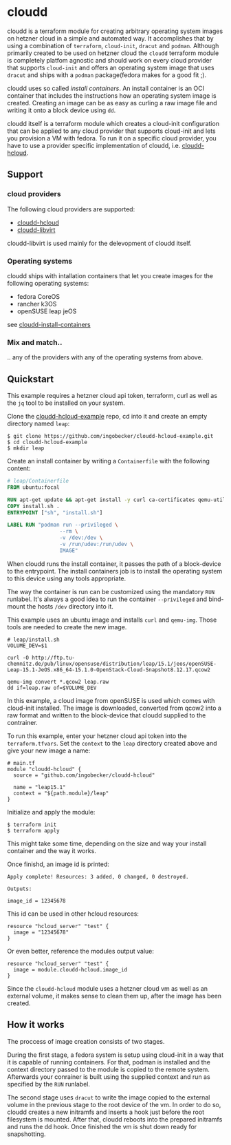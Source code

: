 # cloudd

cloudd is a terraform module for creating arbitrary operating system images on hetzner cloud in a simple and automated way. It accomplishes that by using a combination of `terraform`, `cloud-init`, `dracut` and `podman`. Although primarily created to be used on hetzner cloud the `cloudd` terraform module is completely platfom agnostic and should work on every cloud provider that supports `cloud-init` and offers an operating system image that uses `dracut` and ships with a `podman` package(fedora makes for a good fit ;).

cloudd uses so called *install containers*. An install container is an OCI container that includes the instructions how an operating system image is created. Creating an image can be as easy as curling a raw image file and writing it onto a block device using `dd`.

cloudd itself is a terraform module which creates a cloud-init configuration that can be applied to any cloud provider that supports cloud-init and lets you provision a VM with fedora. To run it on a specific cloud provider, you have to use a provider specific implementation of cloudd, i.e. [cloudd-hcloud](https://github.com/ingobecker/cloudd-hcloud).

## Support

### cloud providers

The following cloud providers are supported:

* [cloudd-hcloud](https://github.com/ingobecker/cloudd-hcloud)
* [cloudd-libvirt](https://github.com/ingobecker/cloudd-libvirt)

cloudd-libvirt is used mainly for the delevopment of cloudd itself.

### Operating systems

cloudd ships with intallation containers that let you create images for the following operating systems:

* fedora CoreOS
* rancher k3OS
* openSUSE leap jeOS

see [cloudd-install-containers](https://github.com/ingobecker/cloudd-install-containers)

### Mix and match..

.. any of the providers with any of the operating systems from above.

## Quickstart

This example requires a hetzner cloud api token, terraform, curl as well as the `jq` tool to be installed on your system.

Clone the [cloudd-hcloud-example](https://github.com/ingobecker/cloudd-hcloud-example) repo, cd into it and create an empty directory named `leap`:

```Shell
$ git clone https://github.com/ingobecker/cloudd-hcloud-example.git
$ cd cloudd-hcloud-example
$ mkdir leap
```

Create an install container by writing a `Containerfile` with the following content:

```Dockerfile
# leap/Containerfile
FROM ubuntu:focal

RUN apt-get update && apt-get install -y curl ca-certificates qemu-utils
COPY install.sh .
ENTRYPOINT ["sh", "install.sh"]

LABEL RUN "podman run --privileged \
                 --rm \
                 -v /dev:/dev \
                 -v /run/udev:/run/udev \
                 IMAGE"
```

When cloudd runs the install container, it passes the path of a block-device to the entrypoint. The install containers job is to install the operating system to this device using any tools appropriate.

The way the container is run can be customized using the mandatory `RUN` runlabel. It's always a good idea to run the container `--privileged` and bind-mount the hosts `/dev` directory into it.

This example uses an ubuntu image and installs `curl` and `qemu-img`. Those tools are needed to create the new image.

```Shell
# leap/install.sh
VOLUME_DEV=$1

curl -O http://ftp.tu-chemnitz.de/pub/linux/opensuse/distribution/leap/15.1/jeos/openSUSE-Leap-15.1-JeOS.x86_64-15.1.0-OpenStack-Cloud-Snapshot8.12.17.qcow2

qemu-img convert *.qcow2 leap.raw
dd if=leap.raw of=$VOLUME_DEV
```

In this example, a cloud image from openSUSE is used which comes with cloud-init installed. The image is downloaded, converted from qcow2 into a raw format and written to the block-device that cloudd supplied to the contrainer.

To run this example, enter your hetzner cloud api token into the `terraform.tfvars`. Set the `context` to the `leap` directory created above and give your new image a name:

```HCL
# main.tf
module "cloudd-hcloud" {
  source = "github.com/ingobecker/cloudd-hcloud"

  name = "leap15.1"
  context = "${path.module}/leap"
}
```

Initialize and apply the module:

```Shell
$ terraform init
$ terraform apply
```

This might take some time, depending on the size and way your install container and the way it works.

Once finishd, an image id is printed:

```
Apply complete! Resources: 3 added, 0 changed, 0 destroyed.

Outputs:

image_id = 12345678
```

This id can be used in other hcloud resources:

```HCL
resource "hcloud_server" "test" {
  image = "12345678"
}
```

Or even better, reference the modules output value:

```HCL
resource "hcloud_server" "test" {
  image = module.cloudd-hcloud.image_id
}
```

Since the `cloudd-hcloud` module uses a hetzner cloud vm as well as an external volume, it makes sense to clean them up, after the image has been created.

## How it works

The proccess of image creation consists of two stages.

During the first stage, a fedora system is setup using cloud-init in a way that it is capable of running containers. For that, podman is installed and the context directory passed to the module is copied to the remote system. Afterwards your conrainer is built using the supplied context and run as specified by the `RUN` runlabel.

The second stage uses `dracut` to write the image copied to the external volume in the previous stage to the root device of the vm. In order to do so, cloudd creates a new initramfs and inserts a hook just before the root filesystem is mounted. After that, cloudd reboots into the prepared initramfs and runs the dd hook. Once finished the vm is shut down ready for snapshotting.
